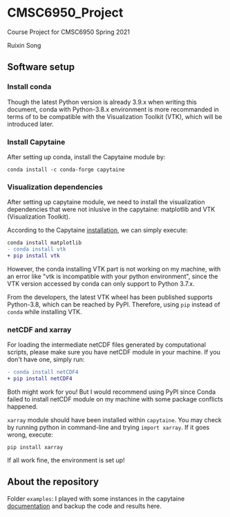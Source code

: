 # CMSC6950_Project
Course Project for CMSC6950 Spring 2021

Ruixin Song


## Software setup

### Install conda
Though the latest Python version is already 3.9.x when writing this document, conda with Python-3.8.x environment is more recommanded in terms of to be compatible with the Visualization Toolkit (VTK), which will be introduced later.

### Install Capytaine
After setting up conda, install the Capytaine module by:
```
conda install -c conda-forge capytaine
```
### Visualization dependencies
After setting up capytaine module, we need to install the visualization dependencies that were not inlusive in the capytaine: matplotlib and VTK (Visualization Toolkit).

According to the Capytaine [installation](https://ancell.in/capytaine/latest/user_manual/installation.html), we can simply execute:
```diff
conda install matplotlib
- conda install vtk
+ pip install vtk
```
However, the conda installing VTK part is not working on my machine, with an error like "vtk is incompatible with your python environment", since the VTK version accessed by conda can only support to Python 3.7.x. 

From the developers, the latest VTK wheel has been published supports Python-3.8, which can be reached by PyPl. Therefore, using `pip` instead of `conda` while installing VTK.

### netCDF and xarray
For loading the intermediate netCDF files generated by computational scripts, please make sure you have netCDF module in your machine. If you don't have one, simply run:
```diff
- conda install netCDF4
+ pip install netCDF4
```
Both might work for you! But I would recommend using PyPl since Conda failed to install netCDF module on my machine with some package conflicts happened.

`xarray` module should have been installed within `capytaine`. You may check by running python in command-line and trying `import xarray`. If it goes wrong, execute: 
```
pip install xarray
```

If all work fine, the environment is set up!

## About the repository
Folder `examples`: I played with some instances in the capytaine [documentation](https://ancell.in/capytaine/latest/user_manual/cookbook.html) and backup the code and results here. 